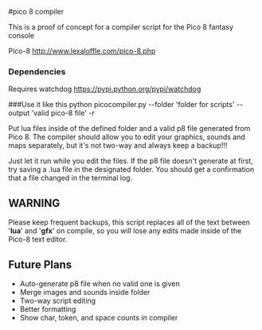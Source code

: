 #pico 8 compiler

This is a proof of concept for a compiler script for the Pico 8 fantasy console

Pico-8
http://www.lexaloffle.com/pico-8.php

### Dependencies
Requires watchdog
https://pypi.python.org/pypi/watchdog

###Use it like this
python picocompiler.py --folder 'folder for scripts' --output 'valid pico-8 file' -r

Put lua files inside of the defined folder and a valid p8 file generated from Pico 8. The compiler should allow you to edit your graphics, sounds and maps separately, but it's not two-way and always keep a backup!!!

Just let it run while you edit the files. If the p8 file doesn't generate at first, try saving a .lua file in the designated folder. You should get a confirmation that a file changed in the terminal log.

## WARNING
Please keep frequent backups, this script replaces all of the text between '__lua__' and '__gfx__' on compile, so you will lose any edits made inside of the Pico-8 text editor.

## Future Plans
- Auto-generate p8 file when no valid one is given
- Merge images and sounds inside folder
- Two-way script editing
- Better formatting
- Show char, token, and space counts in compiler
